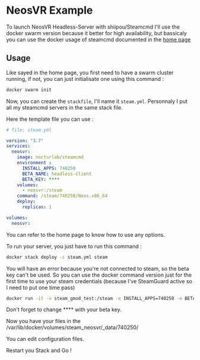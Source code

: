 # NeosVR Example
To launch NeosVR Headless-Server with shiipou/Steamcmd I'll use the docker swarm version because it better for high availability, but bassicaly you can use the docker usage of steamcmd documented in the [home page](https://github.com/shiipou/steamcmd)

## Usage


Like sayed in the home page, you first need to have a swarm cluster running, if not, you can just initialisate one using this command : 
```sh
docker swarm init
```

Now, you can create the `stackfile`, I'll name it `steam.yml`. Personnaly I put all my steamcmd servers in the same stack file. 

Here the template file you can use :

```yaml
# file: steam.yml

version: "3.7"
services:
  neosvr:
    image: nocturlab/steamcmd
    environment :
      INSTALL_APPS: 740250
      BETA_NAME: headless-client
      BETA_KEY: ****
    volumes:
      - neosvr:/steam
    command: /steam/740250/Neos.x86_64
    deploy:
      replicas: 1

volumes:
  neosvr:
```

You can refer to the home page to know how to use any options.

To run your server, you just have to run this command :
```sh
docker stack deploy -c steam.yml steam
```

You will have an error because you're not connected to steam, so the beta key can't be used.
So you can use the docker command version just for the first time to use your steam credentials (because I've SteamGuard active so I need to put one time pass)

```sh
docker run -it -v steam_gmod_test:/steam -e INSTALL_APPS=740250 -e BETA_NAME=headless-client -e BETA_KEY=**** -e FORCE_INSTALL=yes -e LOGIN=shagril nocturlab/steamcmd
```
Don't forget to change **** with your beta key.

Now you have your files in the /var/lib/docker/volumes/steam_neosvr/_data/740250/

You can edit configuration files.

Restart you Stack and Go !
